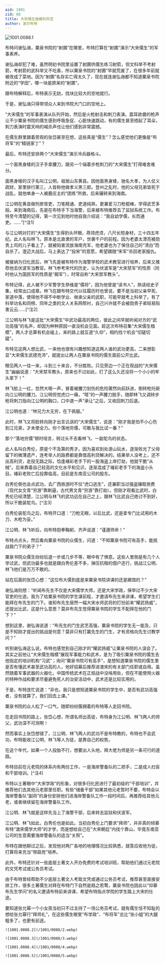 ```yaml
---
aid: 1001
zid: 88
title: 大宋儒生楷模的风范
author: 波尔布特
---
```


![1001.0088.1](/1001/0088/1.webp)

布特问谢弘诲，粟泉书院的“射圃”在哪里，布特打算在“射圃”演示“大宋儒生”的军事素养。

谢弘诲却犯了难，虽然明初书院里设置了射圃供儒生练习射箭，但文科举不考射箭，考射箭的武科举又不吃香，所以粟泉书院的“射圃”早就荒废了，在很多年前就被改成了菜地。因为“射圃”名存实亡得太久了，现在就连谢弘诲都不知道粟泉书院附近的“学田”，哪一块是原来的“射圃”。

跟布特解释后，布特表示无妨，找块比较大的空地就行。

于是，谢弘诲只得带领众人来到书院大门口的空地上。

“大宋儒生”的军事表演从队列开始，然后是火枪射击和刺刀表演。震耳欲聋的枪声让不少粟泉书院的儒生感到呼吸急促、心脏快速跳动，有的儒生甚至捂起了耳朵，刺刀表演时震天响的喊杀声也让他们感到非常震撼。

在儒生群里跟着旁观的张岱甚至在想，这些真是“儒生”？怎么感觉他们更像是“布将军”的“精锐家丁”？

最后，布特还安排两个“大宋儒生”演示冷兵器格斗。

一个面黑身矮的汉子手拿腰刀，跟另一个端着步枪刺刀的“大宋儒生”打得难舍难分。

面黑身矮的汉子名叫江公明，祖居山东黄县。因他面黑身矮，驰名大孝，为人仗义疏财，家里排行第三，人皆称他做孝义黑三郎。登州之乱时，他的父母兄弟皆死于战乱，就他单身一人被鹿庄主的“团练”所救，后来辗转来到海南。

江公明在黄县做刑房胥吏，刀笔精通、吏道纯熟，更兼爱习刀枪棍棒，学得武艺多般。来到海南后，先是在布特手下当海警，后来被布特推荐去了监狱系统工作。布特至今清楚的记得，第一次见到他时他自我介绍说：“我自幼学儒，长而通吏。……”[^注1]

与江公明对打的“大宋儒生”生得豹头环眼，燕领虎须，八尺长短身材，三十四五年纪。此人名叫林飞，原本是北直隶的军户，世袭千户的前程。因为老婆太漂亮被勋贵上司的儿子看上了，就被陷害流放海南充军，他老婆也为了保住自己的“清白”而自杀了。澄迈大战后，马上表达了“投宋”的意愿，希望跟随“宋军”杀回老家报仇。

被接纳为归化民后，林飞先是被布特作为海警学校的武术教官进行培养，后来又推荐他去伏波军当教官。林飞参考宋代的历史，认为伏波军是“大宋禁军”的性质（同时他认为国民军的性质是“厢军”），时常自称“大宋禁军教头”。

布特记得，此人被不少军警学生恭维是“儒将”，因为他曾是“读书人”，熟读经史子集，经常出口成章。林飞在跟布特交代以往履历时也曾说，要不是当初父亲早死、家道中落，使得他不得不中断学业、继承父亲的武职，可能早就考上科举了。有了科举功名和同榜、同年之类的文人关系网帮衬，自己兴许就不会被勋贵子弟轻易陷害云云……[^注2]

江公明与林飞是这批“大宋儒生”中武功最高的两位，彼此之间早就听闻对方的“武功高强”的名声，却因为种种原因一直没机会见面。趁这次布特召集“大宋儒生楷模”，两人才总算有机会碰上，来的路上就互道“久仰”，相约找个机会“切磋切磋”。

布特见这两人想比武，一来他也很有兴趣想知道这两人谁的武功更高，二来想彰显“大宋儒生武德充沛”，就提出让两人在粟泉书院的儒生面前公开比武。

眼见两人一往一来，斗到三十来合，不分胜败。只见旁边一个正在观战的“大宋儒生”幽幽说道：“大宋禁军教头，原来也不过如此，打了这么久还没将一个小小的牢头拿下！”

林飞脸上一红，忽然大喝一声，冒着被腰刀划伤的危险骤然向前跃进，倒转枪托砸向江公明的腰刀。江公明但觉虎口一痛，“哐”的一声腰刀脱手，随即林飞又调转步枪将刺刀指向江公明的胸口，口中道一声“承让”之后，又收回刺刀后退。

江公明也道：“林兄力大无穷，在下佩服。”

此时，林飞又将脸转向刚才出言讥讽的“大宋儒生”，说道：“刚才我是怕不小心伤到江兄弟，才未使全力。你个落地穷儒，可敢与我比试一番？”

那个“落地穷儒”顿时哑言，转过头不去看林飞，一副鸵鸟的状态。

此人名叫白秀伦，原是个不及第的秀才。因为喜欢到处游山玩水，逐渐败光了父母留下的微薄遗产，连考举人的路费都是靠借高利贷解决的。结果举人没考上，还不出高利贷，走投无路之际，恰逢褚彩老手下的一股海盗上岸打劫，他就干脆“从贼”。后来靠着自己较高的文化水平和见识，逐渐混成了褚彩老手下的海盗小头目。褚彩老败亡后投靠临高，目前是东南亚公司的股东。

白秀伦倒也会点武功，去广西旅游时不仅“虎口逃生”，还兼职当过强盗赚取旅费（现代女文青“穷游”靠刷逼，古代男文青“穷游”靠打劫）。但刚才观看比武时，白秀伦已经清楚，江公明与林飞的武功远在自己之上，跟林飞比武自己绝讨不到好，所以干脆装鸵鸟。[^注3]

白秀伦装鸵鸟之后，布特开口道：“刀枪无眼，以后比武，还是拿专门比试用的木刀、木枪为妥。”

江公明、林飞听后，向布特抱拳鞠躬、齐声说道：“谨遵师命！”

布特点点头，然后看向粟泉书院的众儒生，问道：“不知粟泉书院可有高手，能挑战我门下的弟子？”

粟泉书院众儒生纷纷后退一步或几步不等，眼中有了惧意。这些人里倒是有几个人学过武，但武功最多也就是跟白秀伦差不多，弹压抗租的佃户还行，挑战江公明、林飞他们是万万不敢的。

站在后面的张岱心想：“这位布大儒到底是来粟泉书院讲课的还是踢馆的？”

谢弘诲则想：“听闻布先生不仅是大宋儒学大师，还是大宋学政，保举过不少大宋官吏的仕途。我为了给粟泉书院的学生谋前程，才邀请布先生来讲课，希望学生们能拜在布先生的门下。谁知布先生居然一幅大宋水师武将的打扮前来“耀武扬威”，还提出比武，这是什么意思？莫非布先生觉得粟泉书院的学生不配拜在他的门下？”

想到这里，谢弘诲说道：“布先生的门生武艺高强，粟泉书院的学生无一能及，只是不知刚才提出的挑战是何意？莫非只有打赢先生的门生，才有资格向先生讨教学问？”

听到谢弘诲这么说，布特也感觉到自己刚才的“耀武扬威”让粟泉书院的人误会了。其实之前他让“大宋儒生楷模”展现军事能力和武术，是为了吸引粟泉书院的儒生去他指定的培训机构“习武”；询问“粟泉书院可有高手”，是想知道粟泉书院的儒生里是否有懂武术甚至武功高的人，他好招募后推荐进澳宋的有关部门任职或自用。虽然随着军事武器的火器化，中国传统武术在正规战中没啥用处，但在不能使用火器的特种作战和要求尽量避免死人的治安活动中，武术还是比较实用的。

于是，布特连忙说道：“非也，我只是想知道粟泉书院的学生中，是否有武功高强者，没有就算了，我们回去上课。”

粟泉书院的众人松了一口气，随即纷纷簇拥着的布特等人走回书院。

在走回书院的路上，张岱心想，所谓名师出高徒，布特身为江公明、林飞两人的师父，武功深不可测啊！

然而事实上张岱想错了，江公明、林飞两人的武功不是布特教的，布特也不会武功，布特能收江公明、林飞等人为徒，是靠自己的权势。

在这个年代，如果一个人投胎不行，想要出人头地，拜大佬为师是另一条可行的道路。

布特目前在元老院的体系内有两份工作，一是海岸警备队的二把手，二是成人扫盲和干部培训。[^注4]

布特以土著眼中“大宋学政”的形象，对很多归化民进行了最初级的“干部培训”，并推荐他们去其他元老那里任职。有些“储备干部”如果其他元老暂时不要，布特会以海岸警备队“副将”的身份安排他们进海岸警备队工作一段时间后，再推荐给其他元老，或者继续留在海岸警备队工作。

江公明、林飞就是这样先当上了海警干部，后来转去监狱和伏波军。

江公明、林飞如此，白秀伦也是如此。当初白秀伦上门要求“拜师”，并非真的倾慕布特“澳宋儒学大师”的才学，而是想给自己在“大宋朝廷”内找个靠山，毕竟东南亚公司的生意需要海岸警备队的适当“关照”。

布特在跟他聊过之后，发现他对两广各地的地理情况比较熟悉，就答应收他为徒，打算将来充当“带路党”培养。

此外，布特还针对一些底层土著文人开办免费的考试培训班，帮助他们通过元老院的文凭考试或公务员考试。

由于布特曾经帮助不少底层土著文人考取文凭或通过公务员考试，推荐甚至直接安排工作，很多土著儒生对拜在布特门下自然是趋之若鹜，粟泉书院也因此以“仰慕布先生学问”的名义邀请布特前来讲课，希望布特指点学院的学生踏上大宋的仕途。

要知道张允幂一个小女孩当初只不过主持了一场公务员考试，就有儒生恬不知耻的想给张允幂行“拜师礼”，在这些儒生眼里“布学政”、“布将军”总比“张小姐”的大腿粗多了，也更有前途。



[注1]: 原型为明初小说《水浒》里的宋江，相貌和大部分人物设定照搬《水浒》，原著小说里宋江说：“我自幼学儒，长而通吏。”

    ![1001.0088.2](/1001/0088/2.webp)

[注2]: 原型为《水浒》里的林冲加明代的戚继光，相貌、年纪和部分履历参考林冲，军户读书人的履历参考戚继光。

    ![1001.0088.3](/1001/0088/3.webp)

[注3]: 原型为《水浒》里的王伦加明代的徐霞客，原著小说里林冲骂王伦：“量你是个落地穷儒，胸中又没文学，怎做得山寨之主！”林冲拿住王伦时还骂道：“你是一个村野穷儒……”。但徐霞客可不是“村野穷儒”，有足够的钱四处旅游到处浪，但旅途中依然因为种种原因兼职当过“侠客”、“强盗”，去广西旅游时“虎口逃生”也是取材自徐霞客的经历。

    ![1001.0088.4](/1001/0088/4.webp)
    
    ![1001.0088.5](/1001/0088/5.webp)

[注4]: 详情参阅本人最早写的临高同人《海岸警备队的崛起》中第一节的人物设定。
